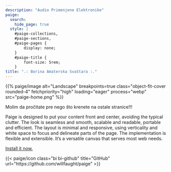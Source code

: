 ```yaml
---
description: "Audio Primenjene Elektronike"
paige:
  search:
    hide_page: true
  style: |
    #paige-collections,
    #paige-sections,
    #paige-pages {
        display: none;
    }
    #paige-title {
        font-size: 5rem;
    }
title: ".: Borina Amaterska Svaštara :."
---
```


<p>{{% paige/image alt="Landscape" breakpoints=true class="object-fit-cover rounded-4" fetchpriority="high" loading="eager" process="webp" src="paige-home.png" %}}</p>

<p class="display-5 fw-bold h2 text-center">Molim da pročitate pre nego što krenete na ostale stranice!!!</p>

<div class="container-fluid">
    <div class="justify-content-center row">
        <div class="col col-auto col-lg-7 px-0">
            <p class="lead text-center">Paige is designed to put your content front and center, avoiding the typical clutter. The look is seamless and smooth, scalable and readable, portable and efficient. The layout is minimal and responsive, using verticality and white space to focus and delineate parts of the page. The implementation is flexible and extensible. It’s a versatile canvas that serves most web needs.</p>
        </div>
    </div>
</div>

<p class="text-center">
    <a class="lead" href="https://github.com/willfaught/paige">Install it now.</a>
</p>

<div class="column-gap-3 d-flex display-6 justify-content-center mb-3">
    {{< paige/icon class="bi bi-github" title="GitHub" url="https://github.com/willfaught/paige" >}}
</div>
